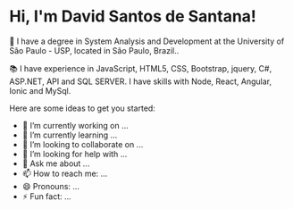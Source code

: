 # Hi, I'm David Santos de Santana!

📖 I have a degree in System Analysis and Development at the University of São Paulo - USP, located in São Paulo, Brazil..

📚 I have experience in JavaScript, HTML5, CSS, Bootstrap, jquery, C#, ASP.NET, API and SQL SERVER.
I have skills with Node, React, Angular, Ionic and MySql.

Here are some ideas to get you started:

- 🔭 I’m currently working on ...
- 🌱 I’m currently learning ...
- 👯 I’m looking to collaborate on ...
- 🤔 I’m looking for help with ...
- 💬 Ask me about ...
- 📫 How to reach me: ...
- 😄 Pronouns: ...
- ⚡ Fun fact: ...

